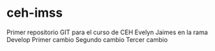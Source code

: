 # ceh-imss
Primer repositorio GIT para el curso de CEH
Evelyn Jaimes
en la rama Develop
Primer cambio
Segundo cambio
Tercer cambio
